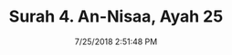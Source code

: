 ---
title       : "Surah 4. An-Nisaa, Ayah 25"
date        : 7/25/2018 2:51:48 PM
draft       : false
type        : "quran"
layout      : "compare"
BookCode    : "CMP"
SurahNumber : "4"
AyahNumber  : "25"
TotalAyah   : "176"
---